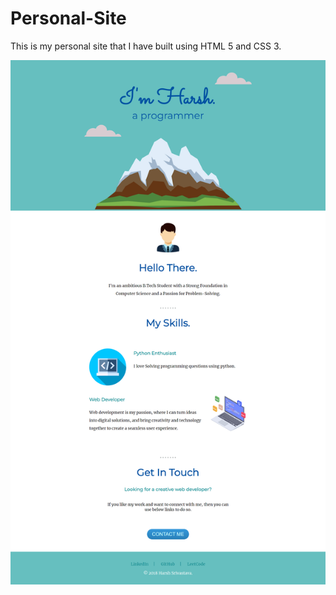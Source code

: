 # Personal-Site

This is my personal site that I have built using HTML 5 and CSS 3.

<img src="images/Website-img.png" alt="Screenshot">
